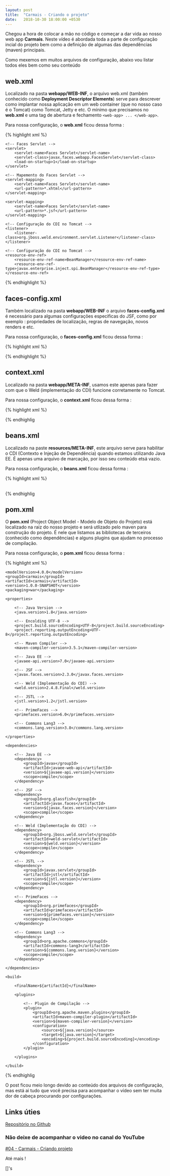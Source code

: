 ```yaml
---
layout: post
title:  "Carmais - Criando o projeto"
date:   2018-10-30 18:00:00 +0530
---
```


Chegou a hora de colocar a mão no código e começar a dar vida ao nosso web app **Carmais**.
Neste vídeo é abordada toda a parte de configuração incial do projeto bem como a definição de algumas das dependências (maven) principais. 


Como mexemos em muitos arquivos de configuração, abaixo vou listar todos eles bem como seu conteúdo

## web.xml

Localizado na pasta **webapp/WEB-INF**, o arquivo web.xml (também conhecido como **Deployment Descriptor Elements**)
serve para descrever como implantar nossa aplicação em um web container (que no nosso caso é o Tomcat) como Tomcat, Jetty e etc.
O mínimo que precisamos no **web.xml** e uma tag de abertura e fechamento `<web-app> ... </web-app>`.

Para nossa configuração, o **web.xml** ficou dessa forma :

{% highlight xml %}
<?xml version="1.0" encoding="UTF-8"?>
<web-app xmlns:xsi="http://www.w3.org/2001/XMLSchema-instance"
	xmlns="http://xmlns.jcp.org/xml/ns/javaee"
	xsi:schemaLocation="http://xmlns.jcp.org/xml/ns/javaee http://xmlns.jcp.org/xml/ns/javaee/web-app_3_1.xsd"
	version="3.1">	
	
	<!-- Faces Servlet -->
    <servlet>
		<servlet-name>Faces Servlet</servlet-name>
		<servlet-class>javax.faces.webapp.FacesServlet</servlet-class>
		<load-on-startup>1</load-on-startup>
	</servlet>
	
	<!-- Mapemento do Faces Servlet -->
	<servlet-mapping>
		<servlet-name>Faces Servlet</servlet-name>
		<url-pattern>*.xhtml</url-pattern>
	</servlet-mapping>
	
	<servlet-mapping>
		<servlet-name>Faces Servlet</servlet-name>
		<url-pattern>*.jsf</url-pattern>
	</servlet-mapping>
	
	<!-- Configuração do CDI no Tomcat -->
	<listener>
   		<listener-class>org.jboss.weld.environment.servlet.Listener</listener-class>
	</listener>

	<!-- Configuração do CDI no Tomcat -->
	<resource-env-ref>
   		<resource-env-ref-name>BeanManager</resource-env-ref-name>
   		<resource-env-ref-type>javax.enterprise.inject.spi.BeanManager</resource-env-ref-type>
	</resource-env-ref>
	
</web-app>
{% endhighlight %}

## faces-config.xml

Também localizado na pasta **webapp/WEB-INF** o arquivo **faces-config.xml** é necessário para algumas configurações especificas do JSF, como por exemplo : propriedades de localização, regras de navegação, novos renders e etc.


Para nossa configuração, o **faces-config.xml** ficou dessa forma :

{% highlight xml %}
<?xml version="1.0"?>
<faces-config version="2.2" xmlns="http://xmlns.jcp.org/xml/ns/javaee"
	xmlns:xsi="http://www.w3.org/2001/XMLSchema-instance"
	xsi:schemaLocation="http://xmlns.jcp.org/xml/ns/javaee http://xmlns.jcp.org/xml/ns/javaee/web-facesconfig_2_2.xsd">

</faces-config>
{% endhighlight %}

## context.xml

Localizado na pasta **webapp/META-INF**, usamos este apenas para fazer com que o Weld (implementação do CDI) funcione corretamente no Tomcat.


Para nossa configuração, o **context.xml** ficou dessa forma :

{% highlight xml %}
<?xml version="1.0" encoding="UTF-8"?>
<Context>
    <Manager pathname=""/>
    <Resource name="BeanManager" auth="Container" 
        type="javax.enterprise.inject.spi.BeanManager" 
        factory="org.jboss.weld.resources.ManagerObjectFactory"/>
</Context>
{% endhighlig

## beans.xml

Localizado na paste **resources/META-INF**, este arquivo serve para habilitar o CDI (Contexto e Injeção de Dependência) quando estamos utilizando Java EE. É apenas uma arquivo de marcação, por isso seu conteúdo etsá vazio.


Para nossa configuração, o **beans.xml** ficou dessa forma :

{% highlight xml %}
<?xml version="1.0" encoding="UTF-8"?>
<beans xmlns="http://xmlns.jcp.org/xml/ns/javaee"
       xmlns:xsi="http://www.w3.org/2001/XMLSchema-instance"
       xsi:schemaLocation="http://xmlns.jcp.org/xml/ns/javaee http://xmlns.jcp.org/xml/ns/javaee/beans_1_1.xsd"
       version="1.1" bean-discovery-mode="all">      
</beans>
{% endhighlig

## pom.xml

O **pom.xml** (Project Object Model - Modelo de Objeto do Projeto) está localizado na raiz do nosso projeto e será utlizado pelo maven para construção do projeto. É nele que listamos as bibliotecas de terceiros (conhecido como dependências) e alguns plugins que ajudam no processo de compilação.  


Para nossa configuração, o **pom.xml** ficou dessa forma :

{% highlight xml %}
<project xmlns="http://maven.apache.org/POM/4.0.0"
	xmlns:xsi="http://www.w3.org/2001/XMLSchema-instance"
	xsi:schemaLocation="http://maven.apache.org/POM/4.0.0 http://maven.apache.org/xsd/maven-4.0.0.xsd">
	
	<modelVersion>4.0.0</modelVersion>
	<groupId>carmais</groupId>
	<artifactId>carmais</artifactId>
	<version>1.0.0-SNAPSHOT</version>
	<packaging>war</packaging>
	
	<properties>
		
		<!-- Java Version -->
		<java.version>1.8</java.version>

		<!-- Encolding UTF-8 -->
		<project.build.sourceEncoding>UTF-8</project.build.sourceEncoding>
		<project.reporting.outputEncoding>UTF-8</project.reporting.outputEncoding>

		<!-- Maven Compiler -->
		<maven-compiler-version>3.5.1</maven-compiler-version>
	
		<!-- Java EE -->
		<javaee-api.version>7.0</javaee-api.version>
		
		<!-- JSF -->
		<javax.faces.version>2.3.0</javax.faces.version>
		
		<!-- Weld (Implementação do CDI) -->
		<weld.version>2.4.8.Final</weld.version>
		
		<!-- JSTL -->
		<jstl.version>1.2</jstl.version>

		<!-- PrimeFaces -->
		<primefaces.version>6.0</primefaces.version>
		
		<!-- Commons Lang3 -->
		<commons.lang.version>3.8</commons.lang.version>
		
	</properties>
	
	<dependencies>
		
		<!-- Java EE -->
		<dependency>
			<groupId>javax</groupId>
			<artifactId>javaee-web-api</artifactId>
			<version>${javaee-api.version}</version>
			<scope>compile</scope>
		</dependency>
		
		<!-- JSF -->		
		<dependency>
			<groupId>org.glassfish</groupId>
			<artifactId>javax.faces</artifactId>
			<version>${javax.faces.version}</version>
			<scope>compile</scope>
		</dependency>
		
		<!-- Weld (Implementação do CDI) -->
		<dependency>
		    <groupId>org.jboss.weld.servlet</groupId>
		    <artifactId>weld-servlet</artifactId>
		    <version>${weld.version}</version>
		    <scope>compile</scope>
		</dependency>
		
		<!-- JSTL -->
		<dependency>
			<groupId>javax.servlet</groupId>
			<artifactId>jstl</artifactId>
			<version>${jstl.version}</version>
			<scope>compile</scope>
		</dependency>
		
		<!-- PrimeFaces -->
		<dependency>  
		    <groupId>org.primefaces</groupId>  
		    <artifactId>primefaces</artifactId>  
		    <version>${primefaces.version}</version>  
		    <scope>compile</scope>
		</dependency>  
		
    	<!-- Commons Lang3 -->
		<dependency>
			<groupId>org.apache.commons</groupId>
			<artifactId>commons-lang3</artifactId>
			<version>${commons.lang.version}</version>
			<scope>compile</scope>
		</dependency>
	
	</dependencies>
	
	<build>
	
		<finalName>${artifactId}</finalName>
		
		<plugins>
			
			<!-- Plugin de Compilação -->
            <plugin>
                <groupId>org.apache.maven.plugins</groupId>
                <artifactId>maven-compiler-plugin</artifactId>
                <version>${maven-compiler-version}</version>
                <configuration>
                    <source>${java.version}</source>
                    <target>${java.version}</target>
                    <encoding>${project.build.sourceEncoding}</encoding>
                </configuration>
            </plugin>
			
		</plugins>
	
	</build>
	
</project>
{% endhighlig


O post ficou meio longo devido ao conteúdo dos arquivos de configuração, mas está ai tudo que você precisa para acompanhar o vídeo sem ter muita dor de cabeça procurando por configurações.

## Links úties

[Repositório no Github]()

### Não deixe de acompanhar o video no canal do YouTube

[#04 - Carmais - Criando projeto]()

Até mais !

[]'s
